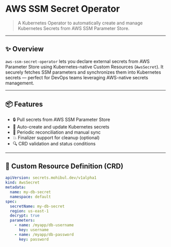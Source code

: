# AWS SSM Secret Operator

> A Kubernetes Operator to automatically create and manage Kubernetes Secrets from AWS SSM Parameter Store.

---

## ✨ Overview

`aws-ssm-secret-operator` lets you declare external secrets from AWS Parameter Store using Kubernetes-native Custom Resources (`AwsSecret`). It securely fetches SSM parameters and synchronizes them into Kubernetes secrets — perfect for DevOps teams leveraging AWS-native secrets management.

---

## 📦 Features

- 🔒 Pull secrets from AWS SSM Parameter Store
- 🔁 Auto-create and update Kubernetes secrets
- 🔄 Periodic reconciliation and manual sync
- 💥 Finalizer support for cleanup (optional)
- 🔍 CRD validation and status conditions

---

## 🧱 Custom Resource Definition (CRD)

```yaml
apiVersion: secrets.mohibul.dev/v1alpha1
kind: AwsSecret
metadata:
  name: my-db-secret
  namespace: default
spec:
  secretName: my-db-secret
  region: us-east-1
  decrypt: true
  parameters:
    - name: /myapp/db-username
      key: username
    - name: /myapp/db-password
      key: password
